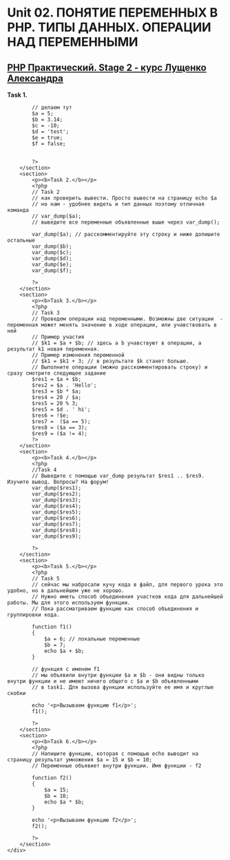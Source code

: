 <!DOCTYPE html>
<html lang="en">

<head>
    <meta charset="UTF-8">
    <meta name="viewport" content="width=device-width, initial-scale=1.0">
    <title>PHP Practics. Unit 02</title>
    <link rel="stylesheet" href="css/mustard-ui.min.css">
    <link rel="stylesheet" href="css/style.css">
</head>

<body>
    <div class="container">
        <h1>Unit 02. ПОНЯТИЕ ПЕРЕМЕННЫХ В PHP. ТИПЫ ДАННЫХ. ОПЕРАЦИИ НАД ПЕРЕМЕННЫМИ</h1>
        <h2><a href="https://itgid.info/course/php" target="_blank">PHP Практический. Stage 2 - курс Лущенко
                Александра</a></h2>
        <section>
            <p><b>Task 1.</b></p>
            <?php
            // Task 1
            // Объявите переменные и внесите в них значение указанные ниже
            // $a - внесите значение 5 (целое число)
            // $b - внесите значение 3.14 (дробь)
            // $c - внесите значение -10 (целое и отрицательное)
            // $d - внесите значение 'test' (строка)
            // $e - внесите значение true (булево истина)
            // $f - внести значение false (булево ложь)

            // делаем тут
            $a = 5;
            $b = 3.14;
            $c = -10;
            $d = 'test';
            $e = true;
            $f = false;


            ?>
        </section>
        <section>
            <p><b>Task 2.</b></p>
            <?php
            // Task 2
            // как проверить вывести. Просто вывести на страницу echo $a
            // но нам - удобнее видеть и тип данных поэтому отличная команда
            // var_dump($a);
            // выведите все переменные объявленные выше через var_dump();

            var_dump($a); // расскомментируйте эту строку и ниже допишите остальные
            var_dump($b);
            var_dump($c);
            var_dump($d);
            var_dump($e);
            var_dump($f);

            ?>
        </section>
        <section>
            <p><b>Task 3.</b></p>
            <?php
            // Task 3
            // Проведем операции над переменными. Возможны две ситуации  - переменная может менять значение в ходе операции, или учавствовать в ней
            // Пример участия
            // $k1 = $a + $b; // здесь a b учавствуют в операции, а результат k1 новая переменная.
            // Пример изменения переменной
            // $k1 = $k1 + 3; // в результате $k станет больше.
            // Выполните операции (можно расскомментировать строку) и сразу смотрите следующее задание
            $res1 = $a + $b;
            $res2 = $a . 'Hello';
            $res3 = $b * $a;
            $res4 = 20 / $a;
            $res5 = 20 % 3;
            $res5 = $d . ' hi';
            $res6 = !$e;
            $res7 =  ($a == 5);
            $res8 = ($a == 3);
            $res9 = ($a != 4);
            ?>
        </section>
        <section>
            <p><b>Task 4.</b></p>
            <?php
            //Task 4
            // Выведите с помощью var_dump результат $res1 .. $res9. Изучите вывод. Вопросы? На форум!
            var_dump($res1);
            var_dump($res2);
            var_dump($res3);
            var_dump($res4);
            var_dump($res5);
            var_dump($res6);
            var_dump($res7);
            var_dump($res8);
            var_dump($res9);

            ?>
        </section>
        <section>
            <p><b>Task 5.</b></p>
            <?php
            // Task 5
            // сейчас мы набросали кучу кода в файл, для первого урока это удобно, но в дальнейшем уже не хорошо.
            // Нужно иметь способ объединения участков кода для дальнейшей работы. Мы для этого используем функции.
            // Пока рассматриваем функцию как способ объединения и группировки кода.

            function f1()
            {
                $a = 6; // локальные переменные
                $b = 7;
                echo $a + $b;
            }

            // функция с именем f1
            // мы объявили внутри функции $a и $b - они видны только внутри функции и не имеют ничего общего с $a и $b объявленными
            // в task1. Для вызова функции используйте ее имя и круглые скобки

            echo '<p>Вызываем функцию f1</p>';
            f1();

            ?>
        </section>
        <section>
            <p><b>Task 6.</b></p>
            <?php
            // Напишите функцию, которая с помощью echo выводит на страницу результат умножения $a = 15 и $b = 10;
            // Переменные объявиет внутри функции. Имя функции - f2

            function f2()
            {
                $a = 15;
                $b = 10;
                echo $a * $b;
            }

            echo '<p>Вызываем функцию f2</p>';
            f2();

            ?>
        </section>
    </div>
</body>

</html>
